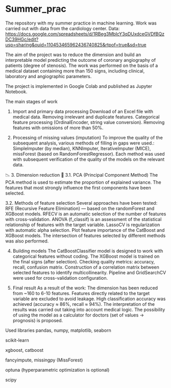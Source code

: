 # Summer_prac
The repository with my summer practice in machine learning. Work was carried out with data from the cardiology center.
Data: https://docs.google.com/spreadsheets/d/1RBeg3MbIcY3qDUxdceGVDfBQzDC39HGc/edit?usp=sharing&ouid=110453465962436740825&rtpof=true&sd=true

The aim of the project was to reduce the dimension and build an interpretable model predicting the outcome of coronary angiography of patients (degree of stenosis). The work was performed on the basis of a medical dataset containing more than 150 signs, including clinical, laboratory and angiographic parameters.

The project is implemented in Google Colab and published as Jupyter Notebook.

The main stages of work
1. Import and primary data processing
Download of an Excel file with medical data.
Removing irrelevant and duplicate features.
Categorical feature processing (OrdinalEncoder, string value conversion).
Removing features with omissions of more than 50%.

2. Processing of missing values (imputation)
To improve the quality of the subsequent analysis, various methods of filling in gaps were used.:
SimpleImputer (by median),
KNNImputer,
IterativeImputer (MICE),
missForest (based on RandomForestRegressor).
Each method was used with subsequent verification of the quality of the models on the relevant data.

📉 3. Dimension reduction 🧪 
3.1. PCA (Principal Component Method)
The PCA method is used to estimate the proportion of explained variance.
The features that most strongly influence the first components have been selected.

3.2. Methods of feature selection
Several approaches have been tested:
RFE (Recursive Feature Elimination) — based on the randomForest and XGBoost models.
RFECV is an automatic selection of the number of features with cross-validation.
ANOVA (f_classif) is an assessment of the statistical relationship of features with the target variable.
LassoCV is regularization with automatic alpha selection.
Plot feature importance of the CatBoost and XGBoost models.
The intersection of features selected by different methods was also performed.

4. Building models
The CatBoostClassifier model is designed to work with categorical features without coding.
The XGBoost model is trained on the final signs (after selection).
Checking quality metrics: accuracy, recall, confusion matrix.
Construction of a correlation matrix between selected features to identify multicollinearity.
Pipeline and GridSearchCV were used for cross-validation configuration.

5. Final result
As a result of the work:
The dimension has been reduced from ~160 to 6-10 features.
Features directly related to the target variable are excluded to avoid leakage.
High classification accuracy was achieved (accuracy ≈ 86%, recall ≈ 94%).
The interpretation of the results was carried out taking into account medical logic.
The possibility of using the model as a calculator for doctors (set of values → prognosis) is proposed.

Used libraries
pandas, numpy, matplotlib, seaborn

scikit-learn

xgboost, catboost

fancyimpute, missingpy (MissForest)

optuna (hyperparametric optimization is optional)

scipy
